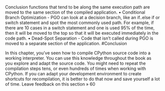 Conclusion functions that tend to be along the same execution path are moved to the same section of the compiled application. •  Conditional Branch Optimization  - PGO can look at a decision branch, like an  if..else if  or  switch  statement and spot the most commonly used path. For example, if there are 10 cases in a  switch  statement and one is used 95% of the time, then it will be moved to the top so that it will be executed immediately in the code path. •  Dead-Spot Separation  - Code that isn’t called during PGO is moved to a separate section of the application. 
#Conclusion 

 In this chapter, you’ve seen how to compile CPython source code into a working interpreter. You can use this knowledge throughout the book as you explore and adapt the source code. You might need to repeat the compilation steps tens, or even hundreds of times when working with CPython. If you can adapt your development environment to create shortcuts for recompilation, it is better to do that now and save yourself a lot of time. Leave feedback on this section » 60